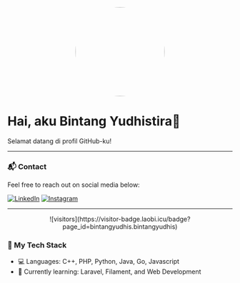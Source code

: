 <p align="center">
  <img src="https://github.com/bintangyudhis.png" width="200" style="border-radius:50%;">
</p>

# Hai, aku Bintang Yudhistira👋
Selamat datang di profil GitHub-ku!

---

### 📬 Contact
Feel free to reach out on social media below:

[![LinkedIn](https://img.shields.io/badge/-LinkedIn-blue?logo=linkedin&logoColor=white)](linkedin.com/in/bintang-yudhistira-278448289)
[![Instagram](https://img.shields.io/badge/-Instagram-pink?logo=instagram&logoColor=white)](https://instagram.com/yudhis_gaiden)

---

<p align="center">
  ![visitors](https://visitor-badge.laobi.icu/badge?page_id=bintangyudhis.bintangyudhis)
</p>

### 🧰 My Tech Stack
- 💻 Languages:  C++, PHP, Python, Java, Go, Javascript
- 🧠 Currently learning: Laravel, Filament, and Web Development

